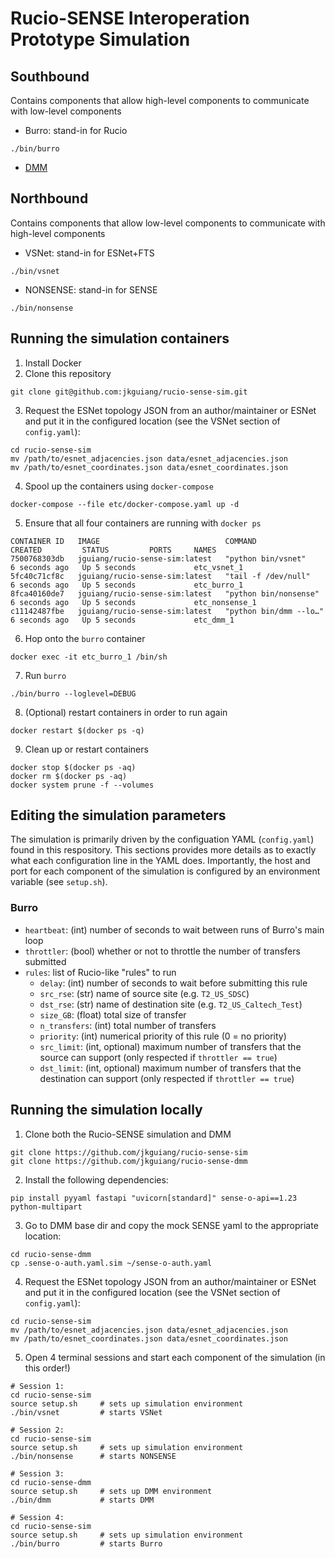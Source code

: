 # Rucio-SENSE Interoperation Prototype Simulation

## Southbound
Contains components that allow high-level components to communicate with low-level components
- Burro: stand-in for Rucio
```
./bin/burro
```
- [DMM](https://github.com/jkguiang/rucio-sense-dmm)

## Northbound
Contains components that allow low-level components to communicate with high-level components
- VSNet: stand-in for ESNet+FTS
```
./bin/vsnet
```
- NONSENSE: stand-in for SENSE
```
./bin/nonsense
```

## Running the simulation containers
1. Install Docker
2. Clone this repository
```
git clone git@github.com:jkguiang/rucio-sense-sim.git
```
3. Request the ESNet topology JSON from an author/maintainer or ESNet and put it in the configured location (see the VSNet section of `config.yaml`):
```
cd rucio-sense-sim
mv /path/to/esnet_adjacencies.json data/esnet_adjacencies.json
mv /path/to/esnet_coordinates.json data/esnet_coordinates.json
```
4. Spool up the containers using `docker-compose`
```
docker-compose --file etc/docker-compose.yaml up -d
```
5. Ensure that all four containers are running with `docker ps`
```
CONTAINER ID   IMAGE                            COMMAND                  CREATED         STATUS         PORTS     NAMES
7500768303db   jguiang/rucio-sense-sim:latest   "python bin/vsnet"       6 seconds ago   Up 5 seconds             etc_vsnet_1
5fc40c71cf8c   jguiang/rucio-sense-sim:latest   "tail -f /dev/null"      6 seconds ago   Up 5 seconds             etc_burro_1
8fca40160de7   jguiang/rucio-sense-sim:latest   "python bin/nonsense"    6 seconds ago   Up 5 seconds             etc_nonsense_1
c11142487fbe   jguiang/rucio-sense-sim:latest   "python bin/dmm --lo…"   6 seconds ago   Up 5 seconds             etc_dmm_1
```
6. Hop onto the `burro` container
```
docker exec -it etc_burro_1 /bin/sh
```
7. Run `burro`
```
./bin/burro --loglevel=DEBUG
```
8. (Optional) restart containers in order to run again
```
docker restart $(docker ps -q)
```
9. Clean up or restart containers
```
docker stop $(docker ps -aq)
docker rm $(docker ps -aq)
docker system prune -f --volumes
```

## Editing the simulation parameters
The simulation is primarily driven by the configuation YAML (`config.yaml`) found in this respository. 
This sections provides more details as to exactly what each configuration line in the YAML does. 
Importantly, the host and port for each component of the simulation is configured by an environment variable (see `setup.sh`).

### Burro
- `heartbeat`: (int) number of seconds to wait between runs of Burro's main loop
- `throttler`: (bool) whether or not to throttle the number of transfers submitted
- `rules`: list of Rucio-like "rules" to run
    - `delay`: (int) number of seconds to wait before submitting this rule
    - `src_rse`: (str) name of source site (e.g. `T2_US_SDSC`)
    - `dst_rse`: (str) name of destination site (e.g. `T2_US_Caltech_Test`)
    - `size_GB`: (float) total size of transfer
    - `n_transfers`: (int) total number of transfers
    - `priority`: (int) numerical priority of this rule (0 = no priority)
    - `src_limit`: (int, optional) maximum number of transfers that the source can support (only respected if `throttler == true`)
    - `dst_limit`: (int, optional) maximum number of transfers that the destination can support (only respected if `throttler == true`)

## Running the simulation locally
1. Clone both the Rucio-SENSE simulation and DMM
```
git clone https://github.com/jkguiang/rucio-sense-sim
git clone https://github.com/jkguiang/rucio-sense-dmm
```
2. Install the following dependencies:
```
pip install pyyaml fastapi "uvicorn[standard]" sense-o-api==1.23 python-multipart
```
3. Go to DMM base dir and copy the mock SENSE yaml to the appropriate location:
```
cd rucio-sense-dmm
cp .sense-o-auth.yaml.sim ~/sense-o-auth.yaml
```
4. Request the ESNet topology JSON from an author/maintainer or ESNet and put it in the configured location (see the VSNet section of `config.yaml`):
```
cd rucio-sense-sim
mv /path/to/esnet_adjacencies.json data/esnet_adjacencies.json
mv /path/to/esnet_coordinates.json data/esnet_coordinates.json
```
5. Open 4 terminal sessions and start each component of the simulation (in this order!)
```
# Session 1:
cd rucio-sense-sim
source setup.sh     # sets up simulation environment
./bin/vsnet         # starts VSNet
```
```
# Session 2:
cd rucio-sense-sim
source setup.sh     # sets up simulation environment
./bin/nonsense      # starts NONSENSE
```
```
# Session 3:
cd rucio-sense-dmm
source setup.sh     # sets up DMM environment
./bin/dmm           # starts DMM
```
```
# Session 4:
cd rucio-sense-sim
source setup.sh     # sets up simulation environment
./bin/burro         # starts Burro
```
